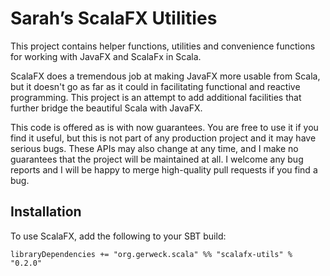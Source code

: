 # Sarah’s ScalaFX Utilities #

This project contains helper functions, utilities and convenience functions
for working with JavaFX and ScalaFx in Scala.

ScalaFX does a tremendous job at making JavaFX more usable from Scala, but
it doesn't go as far as it could in facilitating functional and reactive
programming. This project is an attempt to add additional facilities that
further bridge the beautiful Scala with JavaFX.

This code is offered as is with now guarantees. You are free to use it if you
find it useful, but this is not part of any production project and it may have
serious bugs. These APIs may also change at any time, and I make no guarantees
that the project will be maintained at all. I welcome any bug reports and I
will be happy to merge high-quality pull requests if you find a bug.

## Installation ##

To use ScalaFX, add the following to your SBT build:

    libraryDependencies += "org.gerweck.scala" %% "scalafx-utils" % "0.2.0"
